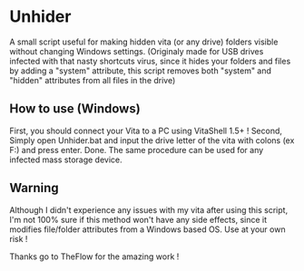 # Unhider
A small script useful for making hidden vita (or any drive) folders visible without changing Windows settings.
(Originaly made for USB drives infected with that nasty shortcuts virus, since it hides your folders and files by adding a "system" attribute, this script removes both "system" and "hidden" attributes from all files in the drive)

## How to use (Windows)
First, you should connect your Vita to a PC using VitaShell 1.5+ !
Second, Simply open Unhider.bat and input the drive letter of the vita with colons (ex F:) and press enter. Done.
The same procedure can be used for any infected mass storage device.

## Warning
Although I didn't experience any issues with my vita after using this script, I'm not 100% sure if this method won't have any side effects, since it modifies file/folder attributes from a Windows based OS. Use at your own risk !

Thanks go to TheFlow for the amazing work !
